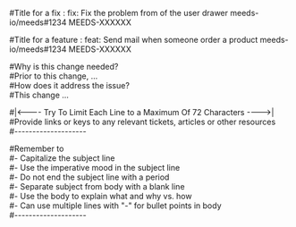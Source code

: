 #Title for a fix : 
fix: Fix the problem from of the user drawer meeds-io/meeds#1234 MEEDS-XXXXXX

#Title for a feature :
feat: Send mail when someone order a product meeds-io/meeds#1234 MEEDS-XXXXXX

#Why is this change needed?  
#Prior to this change, ...  
#How does it address the issue?  
#This change ...  

#|<---- Try To Limit Each Line to a Maximum Of 72 Characters ---->|  
#Provide links or keys to any relevant tickets, articles or other resources  
#--------------------  

#Remember to  
#- Capitalize the subject line  
#- Use the imperative mood in the subject line  
#- Do not end the subject line with a period  
#- Separate subject from body with a blank line  
#- Use the body to explain what and why vs. how  
#- Can use multiple lines with "-" for bullet points in body  
#--------------------
